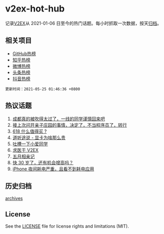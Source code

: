 # v2ex-hot-hub

 记录[V2EX](https://www.v2ex.com/)从 2021-01-06 日至今的热门话题。每小时抓取一次数据，按天[归档](archives)。
 
 ## 相关项目

- [GitHub热榜](https://github.com/snaildev/github-hot-hub)
- [知乎热榜](https://github.com/snaildev/zhihu-hot-hub)
- [微博热榜](https://github.com/snaildev/weibo-hot-hub)
- [头条热榜](https://github.com/snaildev/toutiao-hot-hub)
- [抖音热榜](https://github.com/snaildev/douyin-hot-hub)


 `更新时间：2021-05-25 01:46:36 +0800`

## 热议话题

1. [成都真的被吹得太过了，一线的同学谨慎回来吧](https://www.v2ex.com/t/778775)
1. [接上次问开亲子庄园的事情，决定了，不当程序员了，转行](https://www.v2ex.com/t/778780)
1. [618 什么值得买 ?](https://www.v2ex.com/t/778822)
1. [道听途说 - 显卡为啥那么贵](https://www.v2ex.com/t/778757)
1. [吐槽一下小爱同学](https://www.v2ex.com/t/778799)
1. [求医于 V2EX](https://www.v2ex.com/t/778867)
1. [五月相亲记](https://www.v2ex.com/t/778803)
1. [快 30 岁了，还有机会增高吗？](https://www.v2ex.com/t/778890)
1. [iPhone 夜间耗电严重，且看不到耗电应用](https://www.v2ex.com/t/778753)

## 历史归档

[archives](archives)

## License

See the [LICENSE](LICENSE) file for license rights and limitations (MIT).
